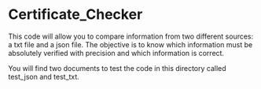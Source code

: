 # Certificate_Checker
This code will allow you to compare information from two different sources: a txt file and a json file.
The objective is to know which information must be absolutely verified with precision and which information is correct.

You will find two documents to test the code in this directory called test_json and test_txt. 
